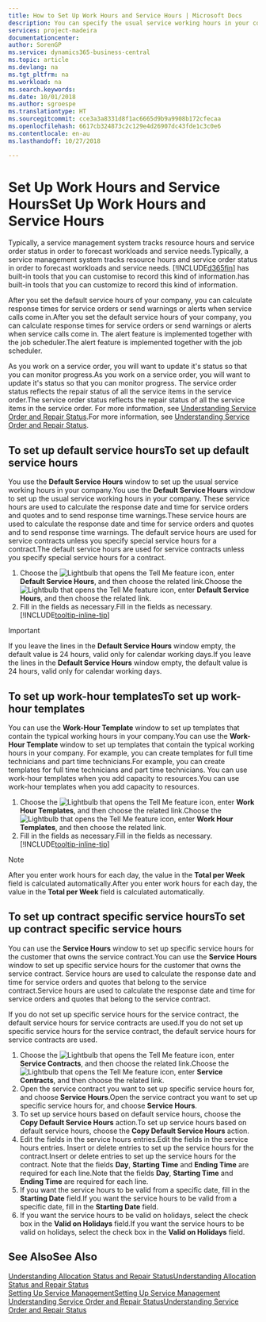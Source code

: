 ```yaml
---
title: How to Set Up Work Hours and Service Hours | Microsoft Docs
description: You can specify the usual service working hours in your company. These service hours are used to calculate the response date and time for service orders and quotes, and to send response time warnings.
services: project-madeira
documentationcenter: 
author: SorenGP
ms.service: dynamics365-business-central
ms.topic: article
ms.devlang: na
ms.tgt_pltfrm: na
ms.workload: na
ms.search.keywords: 
ms.date: 10/01/2018
ms.author: sgroespe
ms.translationtype: HT
ms.sourcegitcommit: cce3a3a8331d8f1ac6665d9b9a9908b172cfecaa
ms.openlocfilehash: 6617cb324873c2c129e4d26907dc43fde1c3c0e6
ms.contentlocale: en-au
ms.lasthandoff: 10/27/2018

---
```

# <a name="set-up-work-hours-and-service-hours"></a><span data-ttu-id="810d1-104">Set Up Work Hours and Service Hours</span><span class="sxs-lookup"><span data-stu-id="810d1-104">Set Up Work Hours and Service Hours</span></span>
<span data-ttu-id="810d1-105">Typically, a service management system tracks resource hours and service order status in order to forecast workloads and service needs.</span><span class="sxs-lookup"><span data-stu-id="810d1-105">Typically, a service management system tracks resource hours and service order status in order to forecast workloads and service needs.</span></span> [!INCLUDE[d365fin](includes/d365fin_md.md)] <span data-ttu-id="810d1-106">has built-in tools that you can customise to record this kind of information.</span><span class="sxs-lookup"><span data-stu-id="810d1-106">has built-in tools that you can customize to record this kind of information.</span></span>  
  
<span data-ttu-id="810d1-107">After you set the default service hours of your company, you can calculate response times for service orders or send warnings or alerts when service calls come in.</span><span class="sxs-lookup"><span data-stu-id="810d1-107">After you set the default service hours of your company, you can calculate response times for service orders or send warnings or alerts when service calls come in.</span></span> <span data-ttu-id="810d1-108">The alert feature is implemented together with the job scheduler.</span><span class="sxs-lookup"><span data-stu-id="810d1-108">The alert feature is implemented together with the job scheduler.</span></span>   
  
<span data-ttu-id="810d1-109">As you work on a service order, you will want to update it's status so that you can monitor progress.</span><span class="sxs-lookup"><span data-stu-id="810d1-109">As you work on a service order, you will want to update it's status so that you can monitor progress.</span></span> <span data-ttu-id="810d1-110">The service order status reflects the repair status of all the service items in the service order.</span><span class="sxs-lookup"><span data-stu-id="810d1-110">The service order status reflects the repair status of all the service items in the service order.</span></span> <span data-ttu-id="810d1-111">For more information, see [Understanding Service Order and Repair Status](service-order-repair-status.md).</span><span class="sxs-lookup"><span data-stu-id="810d1-111">For more information, see [Understanding Service Order and Repair Status](service-order-repair-status.md).</span></span> 

## <a name="to-set-up-default-service-hours"></a><span data-ttu-id="810d1-112">To set up default service hours</span><span class="sxs-lookup"><span data-stu-id="810d1-112">To set up default service hours</span></span>  
<span data-ttu-id="810d1-113">You use the **Default Service Hours** window to set up the usual service working hours in your company.</span><span class="sxs-lookup"><span data-stu-id="810d1-113">You use the **Default Service Hours** window to set up the usual service working hours in your company.</span></span> <span data-ttu-id="810d1-114">These service hours are used to calculate the response date and time for service orders and quotes and to send response time warnings.</span><span class="sxs-lookup"><span data-stu-id="810d1-114">These service hours are used to calculate the response date and time for service orders and quotes and to send response time warnings.</span></span> <span data-ttu-id="810d1-115">The default service hours are used for service contracts unless you specify special service hours for a contract.</span><span class="sxs-lookup"><span data-stu-id="810d1-115">The default service hours are used for service contracts unless you specify special service hours for a contract.</span></span>  
  
1. <span data-ttu-id="810d1-116">Choose the ![Lightbulb that opens the Tell Me feature](media/ui-search/search_small.png "Tell me what you want to do") icon, enter **Default Service Hours**, and then choose the related link.</span><span class="sxs-lookup"><span data-stu-id="810d1-116">Choose the ![Lightbulb that opens the Tell Me feature](media/ui-search/search_small.png "Tell me what you want to do") icon, enter **Default Service Hours**, and then choose the related link.</span></span>  
2. <span data-ttu-id="810d1-117">Fill in the fields as necessary.</span><span class="sxs-lookup"><span data-stu-id="810d1-117">Fill in the fields as necessary.</span></span> [!INCLUDE[tooltip-inline-tip](includes/tooltip-inline-tip_md.md)]  
  
> [!IMPORTANT]  
>  <span data-ttu-id="810d1-118">If you leave the lines in the **Default Service Hours** window empty, the default value is 24 hours, valid only for calendar working days.</span><span class="sxs-lookup"><span data-stu-id="810d1-118">If you leave the lines in the **Default Service Hours** window empty, the default value is 24 hours, valid only for calendar working days.</span></span>  
  
## <a name="to-set-up-work-hour-templates"></a><span data-ttu-id="810d1-119">To set up work-hour templates</span><span class="sxs-lookup"><span data-stu-id="810d1-119">To set up work-hour templates</span></span>
<span data-ttu-id="810d1-120">You can use the **Work-Hour Template** window to set up templates that contain the typical working hours in your company.</span><span class="sxs-lookup"><span data-stu-id="810d1-120">You can use the **Work-Hour Template** window to set up templates that contain the typical working hours in your company.</span></span> <span data-ttu-id="810d1-121">For example, you can create templates for full time technicians and part time technicians.</span><span class="sxs-lookup"><span data-stu-id="810d1-121">For example, you can create templates for full time technicians and part time technicians.</span></span> <span data-ttu-id="810d1-122">You can use work-hour templates when you add capacity to resources.</span><span class="sxs-lookup"><span data-stu-id="810d1-122">You can use work-hour templates when you add capacity to resources.</span></span>  
  
1. <span data-ttu-id="810d1-123">Choose the ![Lightbulb that opens the Tell Me feature](media/ui-search/search_small.png "Tell me what you want to do") icon, enter **Work Hour Templates**, and then choose the related link.</span><span class="sxs-lookup"><span data-stu-id="810d1-123">Choose the ![Lightbulb that opens the Tell Me feature](media/ui-search/search_small.png "Tell me what you want to do") icon, enter **Work Hour Templates**, and then choose the related link.</span></span>  
2. <span data-ttu-id="810d1-124">Fill in the fields as necessary.</span><span class="sxs-lookup"><span data-stu-id="810d1-124">Fill in the fields as necessary.</span></span> [!INCLUDE[tooltip-inline-tip](includes/tooltip-inline-tip_md.md)]  
  
> [!Note]
> <span data-ttu-id="810d1-125">After you enter work hours for each day, the value in the **Total per Week** field is calculated automatically.</span><span class="sxs-lookup"><span data-stu-id="810d1-125">After you enter work hours for each day, the value in the **Total per Week** field is calculated automatically.</span></span>  

## <a name="to-set-up-contract-specific-service-hours"></a><span data-ttu-id="810d1-126">To set up contract specific service hours</span><span class="sxs-lookup"><span data-stu-id="810d1-126">To set up contract specific service hours</span></span>  
<span data-ttu-id="810d1-127">You can use the **Service Hours** window to set up specific service hours for the customer that owns the service contract.</span><span class="sxs-lookup"><span data-stu-id="810d1-127">You can use the **Service Hours** window to set up specific service hours for the customer that owns the service contract.</span></span> <span data-ttu-id="810d1-128">Service hours are used to calculate the response date and time for service orders and quotes that belong to the service contract.</span><span class="sxs-lookup"><span data-stu-id="810d1-128">Service hours are used to calculate the response date and time for service orders and quotes that belong to the service contract.</span></span>  
  
<span data-ttu-id="810d1-129">If you do not set up specific service hours for the service contract, the default service hours for service contracts are used.</span><span class="sxs-lookup"><span data-stu-id="810d1-129">If you do not set up specific service hours for the service contract, the default service hours for service contracts are used.</span></span>  
  
1. <span data-ttu-id="810d1-130">Choose the ![Lightbulb that opens the Tell Me feature](media/ui-search/search_small.png "Tell me what you want to do") icon, enter **Service Contracts**, and then choose the related link.</span><span class="sxs-lookup"><span data-stu-id="810d1-130">Choose the ![Lightbulb that opens the Tell Me feature](media/ui-search/search_small.png "Tell me what you want to do") icon, enter **Service Contracts**, and then choose the related link.</span></span>  
2. <span data-ttu-id="810d1-131">Open the service contract you want to set up specific service hours for, and choose **Service Hours**.</span><span class="sxs-lookup"><span data-stu-id="810d1-131">Open the service contract you want to set up specific service hours for, and choose **Service Hours**.</span></span>  
4. <span data-ttu-id="810d1-132">To set up service hours based on default service hours, choose the **Copy Default Service Hours** action.</span><span class="sxs-lookup"><span data-stu-id="810d1-132">To set up service hours based on default service hours, choose the **Copy Default Service Hours** action.</span></span>  
5. <span data-ttu-id="810d1-133">Edit the fields in the service hours entries.</span><span class="sxs-lookup"><span data-stu-id="810d1-133">Edit the fields in the service hours entries.</span></span> <span data-ttu-id="810d1-134">Insert or delete entries to set up the service hours for the contract.</span><span class="sxs-lookup"><span data-stu-id="810d1-134">Insert or delete entries to set up the service hours for the contract.</span></span> <span data-ttu-id="810d1-135">Note that the fields **Day**, **Starting Time** and **Ending Time** are required for each line.</span><span class="sxs-lookup"><span data-stu-id="810d1-135">Note that the fields **Day**, **Starting Time** and **Ending Time** are required for each line.</span></span>  
6. <span data-ttu-id="810d1-136">If you want the service hours to be valid from a specific date, fill in the **Starting Date** field.</span><span class="sxs-lookup"><span data-stu-id="810d1-136">If you want the service hours to be valid from a specific date, fill in the **Starting Date** field.</span></span>  
7. <span data-ttu-id="810d1-137">If you want the service hours to be valid on holidays, select the check box in the **Valid on Holidays** field.</span><span class="sxs-lookup"><span data-stu-id="810d1-137">If you want the service hours to be valid on holidays, select the check box in the **Valid on Holidays** field.</span></span>  

## <a name="see-also"></a><span data-ttu-id="810d1-138">See Also</span><span class="sxs-lookup"><span data-stu-id="810d1-138">See Also</span></span>  
[<span data-ttu-id="810d1-139">Understanding Allocation Status and Repair Status</span><span class="sxs-lookup"><span data-stu-id="810d1-139">Understanding Allocation Status and Repair Status</span></span>](service-allocation-status-and-repair-status.md)  
[<span data-ttu-id="810d1-140">Setting Up Service Management</span><span class="sxs-lookup"><span data-stu-id="810d1-140">Setting Up Service Management</span></span>](service-setup-service.md)  
[<span data-ttu-id="810d1-141">Understanding Service Order and Repair Status</span><span class="sxs-lookup"><span data-stu-id="810d1-141">Understanding Service Order and Repair Status</span></span>](service-order-repair-status.md)  


